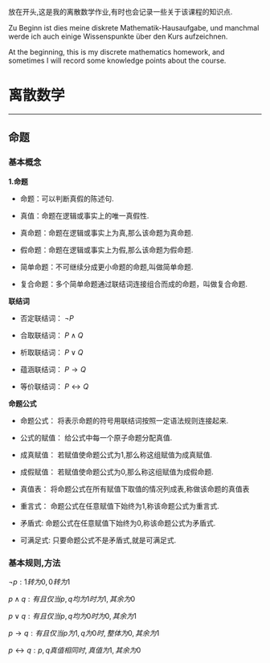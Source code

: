 放在开头,这是我的离散数学作业,有时也会记录一些关于该课程的知识点.

Zu Beginn ist dies meine diskrete Mathematik-Hausaufgabe, und manchmal werde ich auch einige Wissenspunkte über den Kurs aufzeichnen.

At the beginning, this is my discrete mathematics homework, and sometimes I will record some knowledge points about the course.

# 离散数学
---
## 命题

### 基本概念

**1.命题**
- 命题：可以判断真假的陈述句.

- 真值：命题在逻辑或事实上的唯一真假性.

- 真命题：命题在逻辑或事实上为真,那么该命题为真命题.

- 假命题：命题在逻辑或事实上为假,那么该命题为假命题.

- 简单命题：不可继续分成更小命题的命题,叫做简单命题.

- 复合命题：多个简单命题通过联结词连接组合而成的命题，叫做复合命题.

**联结词**

- 否定联结词：
$\neg P$

- 合取联结词：
$P \land Q$

- 析取联结词：
$P \lor Q$

- 蕴涵联结词：
$P \to Q$

- 等价联结词：
$P \leftrightarrow Q$

**命题公式**

- 命题公式：
将表示命题的符号用联结词按照一定语法规则连接起来.

- 公式的赋值：
给公式中每一个原子命题分配真值.

- 成真赋值：
若赋值使命题公式为1,那么称这组赋值为成真赋值.

- 成假赋值：
若赋值使命题公式为0,那么称这组赋值为成假命题.

- 真值表：
将命题公式在所有赋值下取值的情况列成表,称做该命题的真值表

- 重言式：
命题公式在任意赋值下始终为1,称该命题公式为重言式.

- 矛盾式:
命题公式在任意赋值下始终为0,称该命题公式为矛盾式.

- 可满足式:
只要命题公式不是矛盾式,就是可满足式.

### 基本规则,方法

$\neg p:1转为0,0转为1$

$p \land q:有且仅当p,q均为1时为1,其余为0$

$p \lor q:有且仅当p,q均为0时为0,其余为1$

$p \to q:有且仅当p为1,q为0时,整体为0,其余为1$

$p \leftrightarrow q:p,q真值相同时,真值为1,其余为0$
